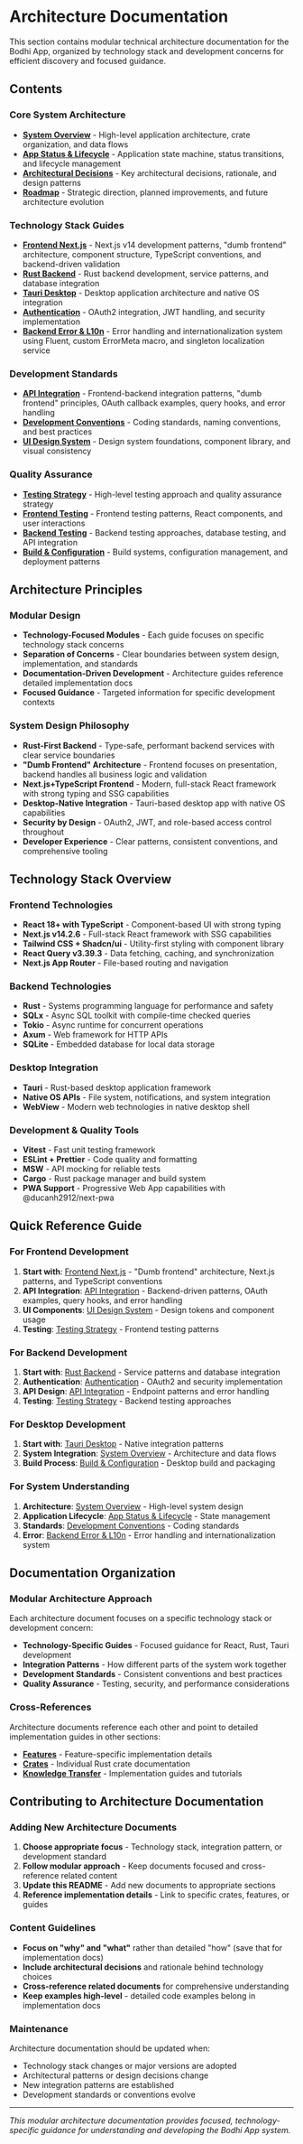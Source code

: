 # Architecture Documentation

This section contains modular technical architecture documentation for the Bodhi App, organized by technology stack and development concerns for efficient discovery and focused guidance.

## Contents

### Core System Architecture
- **[System Overview](system-overview.md)** - High-level application architecture, crate organization, and data flows
- **[App Status & Lifecycle](app-status.md)** - Application state machine, status transitions, and lifecycle management
- **[Architectural Decisions](architectural-decisions.md)** - Key architectural decisions, rationale, and design patterns
- **[Roadmap](roadmap.md)** - Strategic direction, planned improvements, and future architecture evolution

### Technology Stack Guides
- **[Frontend Next.js](frontend-react.md)** - Next.js v14 development patterns, "dumb frontend" architecture, component structure, TypeScript conventions, and backend-driven validation
- **[Rust Backend](rust-backend.md)** - Rust backend development, service patterns, and database integration
- **[Tauri Desktop](tauri-desktop.md)** - Desktop application architecture and native OS integration
- **[Authentication](authentication.md)** - OAuth2 integration, JWT handling, and security implementation
- **[Backend Error & L10n](01-architecture/backend-error-l10n.md)** - Error handling and internationalization system using Fluent, custom ErrorMeta macro, and singleton localization service

### Development Standards
- **[API Integration](api-integration.md)** - Frontend-backend integration patterns, "dumb frontend" principles, OAuth callback examples, query hooks, and error handling
- **[Development Conventions](development-conventions.md)** - Coding standards, naming conventions, and best practices
- **[UI Design System](ui-design-system.md)** - Design system foundations, component library, and visual consistency

### Quality Assurance
- **[Testing Strategy](testing-strategy.md)** - High-level testing approach and quality assurance strategy
- **[Frontend Testing](frontend-testing.md)** - Frontend testing patterns, React components, and user interactions
- **[Backend Testing](backend-testing.md)** - Backend testing approaches, database testing, and API integration
- **[Build & Configuration](build-config.md)** - Build systems, configuration management, and deployment patterns

## Architecture Principles

### Modular Design
- **Technology-Focused Modules** - Each guide focuses on specific technology stack concerns
- **Separation of Concerns** - Clear boundaries between system design, implementation, and standards
- **Documentation-Driven Development** - Architecture guides reference detailed implementation docs
- **Focused Guidance** - Targeted information for specific development contexts

### System Design Philosophy
- **Rust-First Backend** - Type-safe, performant backend services with clear service boundaries
- **"Dumb Frontend" Architecture** - Frontend focuses on presentation, backend handles all business logic and validation
- **Next.js+TypeScript Frontend** - Modern, full-stack React framework with strong typing and SSG capabilities
- **Desktop-Native Integration** - Tauri-based desktop app with native OS capabilities
- **Security by Design** - OAuth2, JWT, and role-based access control throughout
- **Developer Experience** - Clear patterns, consistent conventions, and comprehensive tooling

## Technology Stack Overview

### Frontend Technologies
- **React 18+ with TypeScript** - Component-based UI with strong typing
- **Next.js v14.2.6** - Full-stack React framework with SSG capabilities
- **Tailwind CSS + Shadcn/ui** - Utility-first styling with component library
- **React Query v3.39.3** - Data fetching, caching, and synchronization
- **Next.js App Router** - File-based routing and navigation

### Backend Technologies
- **Rust** - Systems programming language for performance and safety
- **SQLx** - Async SQL toolkit with compile-time checked queries
- **Tokio** - Async runtime for concurrent operations
- **Axum** - Web framework for HTTP APIs
- **SQLite** - Embedded database for local data storage

### Desktop Integration
- **Tauri** - Rust-based desktop application framework
- **Native OS APIs** - File system, notifications, and system integration
- **WebView** - Modern web technologies in native desktop shell

### Development & Quality Tools
- **Vitest** - Fast unit testing framework
- **ESLint + Prettier** - Code quality and formatting
- **MSW** - API mocking for reliable tests
- **Cargo** - Rust package manager and build system
- **PWA Support** - Progressive Web App capabilities with @ducanh2912/next-pwa

## Quick Reference Guide

### For Frontend Development
1. **Start with**: [Frontend Next.js](frontend-react.md) - "Dumb frontend" architecture, Next.js patterns, and TypeScript conventions
2. **API Integration**: [API Integration](api-integration.md) - Backend-driven patterns, OAuth examples, query hooks, and error handling
3. **UI Components**: [UI Design System](ui-design-system.md) - Design tokens and component usage
4. **Testing**: [Testing Strategy](testing-strategy.md) - Frontend testing patterns

### For Backend Development
1. **Start with**: [Rust Backend](rust-backend.md) - Service patterns and database integration
2. **Authentication**: [Authentication](authentication.md) - OAuth2 and security implementation
3. **API Design**: [API Integration](api-integration.md) - Endpoint patterns and error handling
4. **Testing**: [Testing Strategy](testing-strategy.md) - Backend testing approaches

### For Desktop Development
1. **Start with**: [Tauri Desktop](tauri-desktop.md) - Native integration patterns
2. **System Integration**: [System Overview](system-overview.md) - Architecture and data flows
3. **Build Process**: [Build & Configuration](build-config.md) - Desktop build and packaging

### For System Understanding
1. **Architecture**: [System Overview](system-overview.md) - High-level system design
2. **Application Lifecycle**: [App Status & Lifecycle](app-status.md) - State management
3. **Standards**: [Development Conventions](development-conventions.md) - Coding standards
4. **Error**: [Backend Error & L10n](backend-error-l10n.md) - Error handling and internationalization system

## Documentation Organization

### Modular Architecture Approach
Each architecture document focuses on a specific technology stack or development concern:

- **Technology-Specific Guides** - Focused guidance for React, Rust, Tauri development
- **Integration Patterns** - How different parts of the system work together
- **Development Standards** - Consistent conventions and best practices
- **Quality Assurance** - Testing, security, and performance considerations

### Cross-References
Architecture documents reference each other and point to detailed implementation guides in other sections:
- **[Features](../02-features/)** - Feature-specific implementation details
- **[Crates](../03-crates/)** - Individual Rust crate documentation
- **[Knowledge Transfer](../06-knowledge-transfer/)** - Implementation guides and tutorials

## Contributing to Architecture Documentation

### Adding New Architecture Documents
1. **Choose appropriate focus** - Technology stack, integration pattern, or development standard
2. **Follow modular approach** - Keep documents focused and cross-reference related content
3. **Update this README** - Add new documents to appropriate sections
4. **Reference implementation details** - Link to specific crates, features, or guides

### Content Guidelines
- **Focus on "why" and "what"** rather than detailed "how" (save that for implementation docs)
- **Include architectural decisions** and rationale behind technology choices
- **Cross-reference related documents** for comprehensive understanding
- **Keep examples high-level** - detailed code examples belong in implementation docs

### Maintenance
Architecture documentation should be updated when:
- Technology stack changes or major versions are adopted
- Architectural patterns or design decisions change
- New integration patterns are established
- Development standards or conventions evolve

---

*This modular architecture documentation provides focused, technology-specific guidance for understanding and developing the Bodhi App system.*
